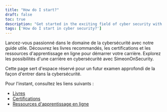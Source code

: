 ```yaml
---
title: "How do I start?"
draft: false
toc: true
description: "Get started in the exciting field of cyber security with our helpful guide. Learn about recommended books, certifications, and online learning resources to kickstart your career. Explore the possibilities of a career in cyber security with SimeonOnSecurity."
tags: ['How do I start in cyber security?']
---
```


 Lancez-vous passionné dans le domaine de la cybersécurité avec notre guide utile. Découvrez les livres recommandés, les certifications et les ressources d'apprentissage en ligne pour démarrer votre carrière. Explorez les possibilités d'une carrière en cybersécurité avec SimeonOnSecurity.  Cette page sert d'espace réservé pour un futur examen approfondi de la façon d'entrer dans la cybersécurité.  Pour l'instant, consultez les liens suivants :  - [Livres](https://simeononsecurity.ch/recommendations/books/) - [Certifications](https://simeononsecurity.ch/recommendations/certifications/) - [Ressources d'apprentissage en ligne](https://simeononsecurity.ch/recommendations/learning_resources/)  